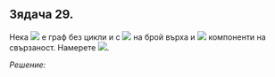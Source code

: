 ## Зядача 29.

Нека <img src="https://latex.codecogs.com/svg.latex?\Large&space;G(V,E)"> е граф без цикли и с <img src="https://latex.codecogs.com/svg.latex?\Large&space;n"> на брой върха и <img src="https://latex.codecogs.com/svg.latex?\Large&space;k"> компоненти на свързаност. Намерете <img src="https://latex.codecogs.com/svg.latex?\Large&space;|E|">.

*Решение:*

